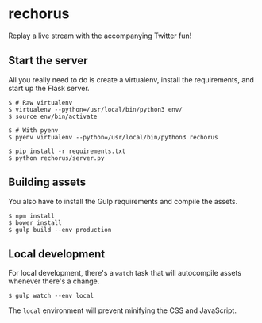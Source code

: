 # rechorus

Replay a live stream with the accompanying Twitter fun!

## Start the server

All you really need to do is create a virtualenv, install the requirements, and start up the Flask server.

```
$ # Raw virtualenv
$ virtualenv --python=/usr/local/bin/python3 env/
$ source env/bin/activate

$ # With pyenv
$ pyenv virtualenv --python=/usr/local/bin/python3 rechorus

$ pip install -r requirements.txt
$ python rechorus/server.py
```

## Building assets

You also have to install the Gulp requirements and compile the assets.

```
$ npm install
$ bower install
$ gulp build --env production
```

## Local development

For local development, there's a `watch` task that will autocompile assets whenever there's a change.

```
$ gulp watch --env local
```

The `local` environment will prevent minifying the CSS and JavaScript.
